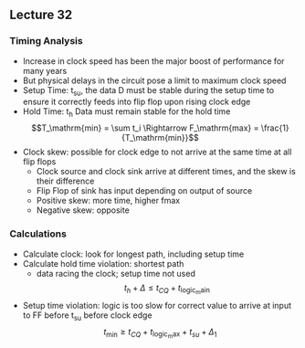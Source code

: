 ## Lecture 32

### Timing Analysis
- Increase in clock speed has been the major boost of performance for many years
- But physical delays in the circuit pose a limit to maximum clock speed
- Setup Time: t<sub>su</sub>, the data D must be stable during the setup time to ensure it correctly feeds into flip flop upon rising clock edge
- Hold Time: t<sub>h</sub> Data must remain stable for the hold time
$$T_\mathrm{min} = \sum t_i \Rightarrow F_\mathrm{max} = \frac{1}{T_\mathrm{min}}$$
- Clock skew: possible for clock edge to not arrive at the same time at all flip flops
	- Clock source and clock sink arrive at different times, and the skew is their difference
	- Flip Flop of sink has input depending on output of source
	- Positive skew: more time, higher fmax
	- Negative skew: opposite

### Calculations
- Calculate clock: look for longest path, including setup time
- Calculate hold time violation: shortest path
	- data racing the clock; setup time not used
$$t_h + \Delta \leq t_{CQ} + t_\mathrm{logic_main}$$
- Setup time violation: logic is too slow for correct value to arrive at input to FF before t<sub>su</sub> before clock edge
$$t_\mathrm{min} \geq t_{CQ} + t_\mathrm{logic_max} + t_{su} + \Delta_1$$

